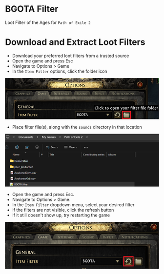 # BGOTA Filter
Loot Filter of the Ages for `Path of Exile 2`

# Download and Extract Loot Filters
- Download your preferred loot filters from a trusted source
- Open the game and press Esc
- Navigate to Options > Game
- In the `Item Filter` options, click the folder icon


![Alt text](https://github.com/j4dice/poe2_filter/blob/main/images/item_filter_options_open_dir.png?raw=true "Title")


- Place filter file(s), along with the `sounds` directory in that location

![Alt text](https://github.com/j4dice/poe2_filter/blob/main/images/filter_directory.png?raw=true "Title")


- Open the game and press Esc.
- Navigate to Options > Game.
- In the `Item Filter` dropdown menu, select your desired filter
- If the filters are not visible, click the refresh button
- If it still doesn't show up, try restarting the game


![Alt text](https://github.com/j4dice/poe2_filter/blob/main/images/item_filter_refresh.png?raw=true "Title")
